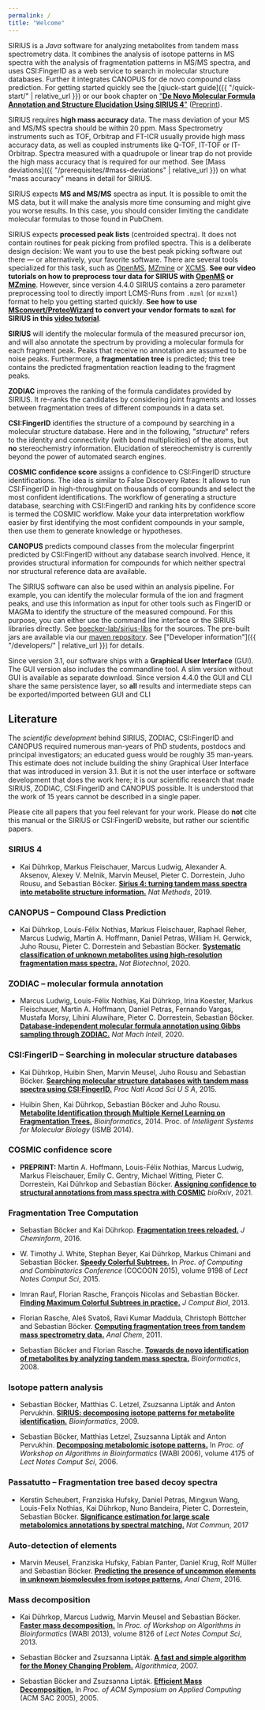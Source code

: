 ```yaml
---
permalink: /
title: "Welcome"
---
```


SIRIUS is a *Java* software for analyzing metabolites from tandem mass
spectrometry data. It combines the analysis of isotope patterns in MS
spectra with the analysis of fragmentation patterns in MS/MS spectra,
and uses CSI:FingerID as a web service to search in molecular structure
databases. Further it integrates CANOPUS for de novo compound class prediction.
For getting started quickly see the [qiuck-start guide]({{ "/quick-start/" | relative_url }}) or
our book chapter on ["**De Novo Molecular Formula Annotation and Structure Elucidation Using SIRIUS 4**"](https://link.springer.com/protocol/10.1007%2F978-1-0716-0239-3_11) ([Preprint](https://bio.informatik.uni-jena.de/wp/wp-content/uploads/2020/12/SIRIUS4_book_chapter_preprint-2.pdf)).

SIRIUS requires **high mass accuracy** data. The mass deviation of your
MS and MS/MS spectra should be within 20 ppm. Mass Spectrometry
instruments such as TOF, Orbitrap and FT-ICR usually provide high mass
accuracy data, as well as coupled instruments like Q-TOF, IT-TOF or
IT-Orbitrap. Spectra measured with a quadrupole or linear trap do not
provide the high mass accuracy that is required for our method. See [Mass deviations]({{ "/prerequisites/#mass-deviations" | relative_url }}) on what "mass accuracy" means in
detail for SIRIUS.

SIRIUS expects **MS and MS/MS** spectra as input. It is possible to omit
the MS data, but it will make the analysis more time consuming and might
give you worse results. In this case, you should consider limiting the
candidate molecular formulas to those found in PubChem.

SIRIUS expects **processed peak lists** (centroided spectra). It does
not contain routines for peak picking from profiled spectra. This is a deliberate
design decision: We want you to use the best peak picking software out
there — or alternatively, your favorite software. There are several
tools specialized for this task, such as [OpenMS](https://www.openms.de/), 
[MZmine](http://mzmine.github.io/) or [XCMS](https://github.com/sneumann/xcms). 
**See our video tutorials on how to preprocess tour data for SIRIUS
with [OpenMS](https://www.youtube.com/watch?v=ZTEY8_fnuZE) or 
[MZmine](https://www.youtube.com/watch?v=Q0D6q9xQLSE)**.
However, since version 4.4.0 SIRIUS contains a zero parameter
preprocessing tool to directly import LCMS-Runs from `.mzml` (or `mzxml`) format 
to help you getting started quickly. **See how to use 
[MSconvert/ProteoWizard](http://proteowizard.sourceforge.net/index.html)
to convert your vendor formats to `mzml` for SIRIUS in this 
[video tutorial](https://www.youtube.com/watch?v=xnjvZlSlp40)**. 

**SIRIUS** will identify the molecular formula of the measured precursor
ion, and will also annotate the spectrum by providing a molecular
formula for each fragment peak. Peaks that receive no annotation are
assumed to be noise peaks. Furthermore, a **fragmentation tree** is
predicted; this tree contains the predicted fragmentation reaction
leading to the fragment peaks.

**ZODIAC** improves the ranking of the formula candidates provided by SIRIUS. It 
re-ranks the candidates by considering joint fragments 
and losses between fragmentation trees of different compounds in a data set.

**CSI:FingerID** identifies the structure of a compound by
searching in a molecular structure database. Here and in the following,
"*structure*" refers to the identity and connectivity (with bond
multiplicities) of the atoms, but **no** stereochemistry information.
Elucidation of stereochemistry is currently beyond the power of
automated search engines.

**COSMIC confidence score** assigns a confidence to CSI:FingerID structure identifications.
The idea is similar to False Discovery Rates: It allows to run CSI:FingerID in high-throughput 
on thousands of compounds and select the most confident identifications. The workflow of generating 
a structure database, searching with CSI:FingerID and ranking hits by confidence score is termed the COSMIC workflow.
Make your data interpretation workflow easier by first identifying the most confident compounds in your sample, then use them 
to generate knowledge or hypotheses.

**CANOPUS** predicts compound classes from the molecular fingerprint predicted by CSI:FingerID 
without any database search involved. Hence, it provides structural information for compounds 
for which neither spectral nor structural reference data are available.

The SIRIUS software can also be used within an analysis pipeline. For example, you can
identify the molecular formula of the ion and fragment peaks, and
use this information as input for other tools such as FingerID or MAGMa
to identify the structure of the measured compound. For this purpose,
you can either use the command line interface or the SIRIUS libraries directly. 
See [boecker-lab/sirius-libs](https://github.com/boecker-lab/sirius-libs) 
for the sources. The pre-built jars are available via our
[maven repository](https://bio.informatik.uni-jena.de/repository/webapp/#/artifacts/browse/tree/General/libs-release/de/unijena/bioinf/ms).
See ["Developer information"]({{ "/developers/" | relative_url }}) for details.

Since version 3.1, our software ships with a **Graphical User
Interface** (GUI). The GUI version also includes the commandline tool. A
slim version without GUI is available as separate download. Since
version 4.4.0 the GUI and CLI share the same persistence layer, so
**all** results and intermediate steps can be exported/imported between
GUI and CLI

## Literature

The *scientific development* behind SIRIUS, ZODIAC, CSI:FingerID and CANOPUS required
numerous man-years of PhD students, postdocs and principal
investigators; an educated guess would be roughly 35 man-years. This
estimate does not include building the shiny Graphical User Interface
that was introduced in version 3.1. But it is not the user interface or
software development that does the work here; it is our scientific
research that made SIRIUS, ZODIAC, CSI:FingerID and CANOPUS possible. 
It is understood that the work of 15 years cannot be described in a single paper.

Please cite all papers that you feel relevant for your work. Please do
**not** cite this manual or the SIRIUS or CSI:FingerID website, but rather
our scientific papers.

### SIRIUS 4

 - Kai Dührkop, Markus Fleischauer, Marcus Ludwig, Alexander A. Aksenov, Alexey V. Melnik, Marvin Meusel, Pieter C. Dorrestein, Juho Rousu, and Sebastian Böcker.
[**Sirius 4: turning tandem mass spectra into metabolite structure information.**](https://doi.org/10.1038/s41592-019-0344-8)
*Nat Methods*, 2019.

### CANOPUS – Compound Class Prediction 
 - Kai Dührkop, Louis-Félix Nothias, Markus Fleischauer, Raphael Reher, Marcus Ludwig, Martin A. Hoffmann, Daniel Petras, William H. Gerwick, Juho Rousu, Pieter C. Dorrestein and Sebastian Böcker.
[**Systematic classification of unknown metabolites using high-resolution fragmentation mass spectra.**](https://doi.org/10.1038/s41587-020-0740-8)
*Nat Biotechnol*, 2020.

### ZODIAC – molecular formula annotation

 - Marcus Ludwig, Louis-Félix Nothias, Kai Dührkop, Irina Koester, Markus Fleischauer, Martin A. Hoffmann, Daniel Petras, Fernando Vargas, Mustafa Morsy, Lihini Aluwihare, Pieter C. Dorrestein, Sebastian Böcker.
[**Database-independent molecular formula annotation using Gibbs sampling through ZODIAC.**](https://doi.org/10.1038/s42256-020-00234-6)
*Nat Mach Intell*, 2020.

### CSI:FingerID – Searching in molecular structure databases

  - Kai Dührkop, Huibin Shen, Marvin Meusel, Juho Rousu and Sebastian
    Böcker. [**Searching molecular structure databases with tandem mass
    spectra using CSI:FingerID.**](https://doi.org/10.1073/pnas.1509788112) *Proc Natl Acad Sci U S A*, 2015.

  - Huibin Shen, Kai Dührkop, Sebastian Böcker and Juho Rousu.
    [**Metabolite Identification through Multiple Kernel Learning on
    Fragmentation Trees.**](https://doi.org/10.1093/bioinformatics/btu275) *Bioinformatics*, 2014.
    Proc. of *Intelligent Systems for Molecular Biology* (ISMB 2014).

### COSMIC confidence score

- **PREPRINT:** Martin A. Hoffmann, Louis-Félix Nothias, Marcus Ludwig, Markus Fleischauer, Emily C. Gentry, Michael Witting, Pieter C. Dorrestein, Kai Dührkop and Sebastian Böcker. 
  [**Assigning confidence to structural annotations from mass spectra with COSMIC**](https://doi.org/10.1101/2021.03.18.435634) *bioRxiv*, 2021.

### Fragmentation Tree Computation

  - Sebastian Böcker and Kai Dührkop. [**Fragmentation trees reloaded.**](https://doi.org/10.1007/978-3-319-16706-0_10)
    *J Cheminform*, 2016.

  - W. Timothy J. White, Stephan Beyer, Kai Dührkop, Markus Chimani and
    Sebastian Böcker. [**Speedy Colorful Subtrees.**](https://doi.org/10.1007/978-3-319-21398-9_25) In *Proc. of
    Computing and Combinatorics Conference* (COCOON 2015), volume 9198
    of *Lect Notes Comput Sci*, 2015.

  - Imran Rauf, Florian Rasche, François Nicolas and Sebastian Böcker.
    [**Finding Maximum Colorful Subtrees in practice.**](https://doi.org/10.1089/cmb.2012.0083) *J Comput Biol*, 2013.

  - Florian Rasche, Aleš Svatoš, Ravi Kumar Maddula, Christoph Böttcher
    and Sebastian Böcker. [**Computing fragmentation trees from tandem
    mass spectrometry data.**](https://doi.org/10.1021/ac101825k) *Anal Chem*, 2011.

  - Sebastian Böcker and Florian Rasche. [**Towards de novo
    identification of metabolites by analyzing tandem mass spectra.**](https://doi.org/10.1093/bioinformatics/btn270)
    *Bioinformatics*, 2008.

### Isotope pattern analysis

  - Sebastian Böcker, Matthias C. Letzel, Zsuzsanna Lipták and Anton
    Pervukhin. [**SIRIUS: decomposing isotope patterns for metabolite
    identification.**](https://doi.org/10.1093/bioinformatics/btn603) *Bioinformatics*, 2009.

  - Sebastian Böcker, Matthias Letzel, Zsuzsanna Lipták and Anton
    Pervukhin. [**Decomposing metabolomic isotope patterns.**](https://doi.org/10.1007/11851561_2) In *Proc.
    of Workshop on Algorithms in Bioinformatics* (WABI 2006), volume
    4175 of *Lect Notes Comput Sci*, 2006.

### Passatutto – Fragmentation tree based decoy spectra

  - Kerstin Scheubert, Franziska Hufsky, Daniel Petras, Mingxun Wang,
    Louis-Felix Nothias, Kai Dührkop, Nuno Bandeira, Pieter C.
    Dorrestein, Sebastian Böcker. [**Significance estimation for large
    scale metabolomics annotations by spectral matching.**](https://doi.org/10.1038/s41467-017-01318-5) 
    *Nat Commun*, 2017

### Auto-detection of elements

  - Marvin Meusel, Franziska Hufsky, Fabian Panter, Daniel Krug, Rolf
    Müller and Sebastian Böcker. [**Predicting the presence of uncommon
    elements in unknown biomolecules from isotope patterns.**](https://doi.org/10.1021/acs.analchem.6b01015) *Anal
    Chem*, 2016.

### Mass decomposition

  - Kai Dührkop, Marcus Ludwig, Marvin Meusel and Sebastian Böcker.
    [**Faster mass decomposition.**](https://doi.org/10.1007/978-3-642-40453-5_5) In *Proc. of Workshop on Algorithms
    in Bioinformatics* (WABI 2013), volume 8126 of *Lect Notes Comput
    Sci*, 2013.

  - Sebastian Böcker and Zsuzsanna Lipták. [**A fast and simple algorithm
    for the Money Changing Problem.**](https://doi.org/10.1007/s00453-007-0162-8) *Algorithmica*, 2007.

  - Sebastian Böcker and Zsuzsanna Lipták. [**Efficient Mass
    Decomposition.**](https://doi.org/10.1145/1066677.1066715) In *Proc. of ACM Symposium on Applied Computing*
    (ACM SAC 2005), 2005.
